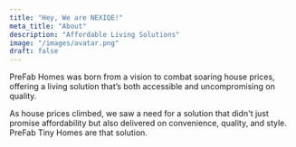 ```yaml
---
title: "Hey, We are NEXIQE!"
meta_title: "About"
description: "Affordable Living Solutions"
image: "/images/avatar.png"
draft: false
---
```

PreFab Homes was born from a vision to combat soaring house prices, offering a living solution that’s both accessible and uncompromising on quality.

As house prices climbed, we saw a need for a solution that didn't just promise affordability but also delivered on convenience, quality, and style. PreFab Tiny Homes are that solution.
